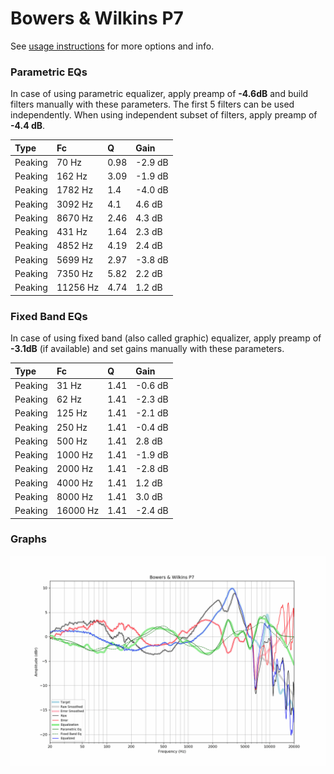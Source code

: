 # Bowers & Wilkins P7
See [usage instructions](https://github.com/jaakkopasanen/AutoEq#usage) for more options and info.

### Parametric EQs
In case of using parametric equalizer, apply preamp of **-4.6dB** and build filters manually
with these parameters. The first 5 filters can be used independently.
When using independent subset of filters, apply preamp of **-4.4 dB**.

| Type    | Fc       |    Q | Gain    |
|:--------|:---------|:-----|:--------|
| Peaking | 70 Hz    | 0.98 | -2.9 dB |
| Peaking | 162 Hz   | 3.09 | -1.9 dB |
| Peaking | 1782 Hz  | 1.4  | -4.0 dB |
| Peaking | 3092 Hz  | 4.1  | 4.6 dB  |
| Peaking | 8670 Hz  | 2.46 | 4.3 dB  |
| Peaking | 431 Hz   | 1.64 | 2.3 dB  |
| Peaking | 4852 Hz  | 4.19 | 2.4 dB  |
| Peaking | 5699 Hz  | 2.97 | -3.8 dB |
| Peaking | 7350 Hz  | 5.82 | 2.2 dB  |
| Peaking | 11256 Hz | 4.74 | 1.2 dB  |

### Fixed Band EQs
In case of using fixed band (also called graphic) equalizer, apply preamp of **-3.1dB**
(if available) and set gains manually with these parameters.

| Type    | Fc       |    Q | Gain    |
|:--------|:---------|:-----|:--------|
| Peaking | 31 Hz    | 1.41 | -0.6 dB |
| Peaking | 62 Hz    | 1.41 | -2.3 dB |
| Peaking | 125 Hz   | 1.41 | -2.1 dB |
| Peaking | 250 Hz   | 1.41 | -0.4 dB |
| Peaking | 500 Hz   | 1.41 | 2.8 dB  |
| Peaking | 1000 Hz  | 1.41 | -1.9 dB |
| Peaking | 2000 Hz  | 1.41 | -2.8 dB |
| Peaking | 4000 Hz  | 1.41 | 1.2 dB  |
| Peaking | 8000 Hz  | 1.41 | 3.0 dB  |
| Peaking | 16000 Hz | 1.41 | -2.4 dB |

### Graphs
![](./Bowers%20&%20Wilkins%20P7.png)